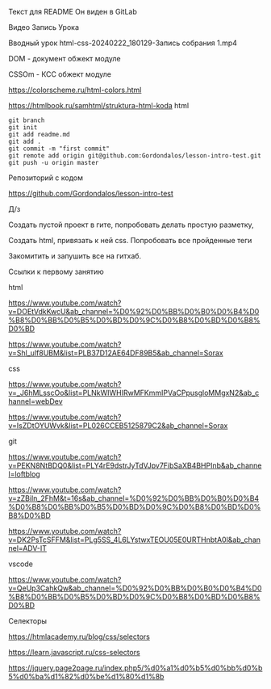 Текст для README 
Он виден в GitLab

Видео Запись Урока

Вводный урок html-css-20240222_180129-Запись собрания 1.mp4

DOM - документ обжект модуле

CSSOm - КСС обжект модуле

https://colorscheme.ru/html-colors.html

https://htmlbook.ru/samhtml/struktura-html-koda html

    git branch
    git init
    git add readme.md
    git add .
    git commit -m "first commit"
    git remote add origin git@github.com:Gordondalos/lesson-intro-test.git
    git push -u origin master



Репозиторий с кодом



https://github.com/Gordondalos/lesson-intro-test







Д/з

Создать пустой проект в гите, попробовать делать простую разметку,

Создать html, привязать к ней css.
Попробовать все пройденные теги

Закомитить и запушить все на гитхаб.







Ссылки к первому занятию



html

https://www.youtube.com/watch?v=DOEtVdkKwcU&ab_channel=%D0%92%D0%BB%D0%B0%D0%B4%D0%B8%D0%BB%D0%B5%D0%BD%D0%9C%D0%B8%D0%BD%D0%B8%D0%BD

https://www.youtube.com/watch?v=Shl_ulf8UBM&list=PLB37D12AE64DF89B5&ab_channel=Sorax



css

https://www.youtube.com/watch?v=_J6hMLsscOo&list=PLNkWIWHIRwMFKmmIPVaCPpusgloMMgxN2&ab_channel=webDev



https://www.youtube.com/watch?v=IsZDtOYUWvk&list=PL026CCEB5125879C2&ab_channel=Sorax





git

https://www.youtube.com/watch?v=PEKN8NtBDQ0&list=PLY4rE9dstrJyTdVJpv7FibSaXB4BHPInb&ab_channel=loftblog

https://www.youtube.com/watch?v=zZBiln_2FhM&t=16s&ab_channel=%D0%92%D0%BB%D0%B0%D0%B4%D0%B8%D0%BB%D0%B5%D0%BD%D0%9C%D0%B8%D0%BD%D0%B8%D0%BD

https://www.youtube.com/watch?v=DK2PsTcSFFM&list=PLg5SS_4L6LYstwxTEOU05E0URTHnbtA0l&ab_channel=ADV-IT





vscode

https://www.youtube.com/watch?v=QeUp3CahkQw&ab_channel=%D0%92%D0%BB%D0%B0%D0%B4%D0%B8%D0%BB%D0%B5%D0%BD%D0%9C%D0%B8%D0%BD%D0%B8%D0%BD



Селекторы

https://htmlacademy.ru/blog/css/selectors

https://learn.javascript.ru/css-selectors

https://jquery.page2page.ru/index.php5/%d0%a1%d0%b5%d0%bb%d0%b5%d0%ba%d1%82%d0%be%d1%80%d1%8b 

 

